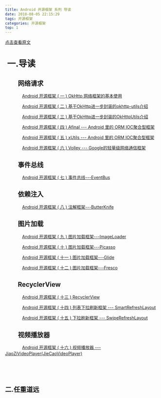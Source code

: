 ```yaml
---
title: Android 开源框架 系列 导读
date: 2018-08-05 22:15:29
tags: 开源框架
categories: 开源框架
top: 1
---
```

[点击查看原文](https://www.cnblogs.com/bugzone/p/openSourceFrameworks.html)

<div id="cnblogs_post_body" class="blogpost-body ">
    <h1>&nbsp;一.导读</h1>
<h2>　　网络请求</h2>
<p>　　　　<a id="post_title_link_9381891" href="https://www.cnblogs.com/bugzone/p/rxjava_get.html" target="_blank">Android 开源框架 ( 一 ) OkHttp 网络框架的基本使用</a></p>
<p>　　　　<a id="post_title_link_9384751" href="https://www.cnblogs.com/bugzone/p/okhttp-utils.html" target="_blank">Android 开源框架 ( 二 ) 基于OkHttp进一步封装的okhttp-utils介绍</a></p>
<p>　　　　<a id="post_title_link_9384794" href="https://www.cnblogs.com/bugzone/p/OkHttpUtils.html" target="_blank">Android 开源框架 ( 三 ) 基于OkHttp进一步封装的OkHttpUtils介绍</a></p>
<p>　　　　<a id="post_title_link_9392534" href="https://www.cnblogs.com/bugzone/p/afinal.html" target="_blank">Android 开源框架 ( 四 ) Afinal --- Android 里的 ORM IOC聚合型框架</a></p>
<p>　　　　<a id="post_title_link_9392536" href="https://www.cnblogs.com/bugzone/p/Xutils.html" target="_blank">Android 开源框架 ( 五 ) xUtils --- Android 里的 ORM IOC聚合型框架</a></p>
<p>　　　　<a id="post_title_link_9394782" href="https://www.cnblogs.com/bugzone/p/Volley.html" target="_blank">Android 开源框架 ( 六 ) Volley --- Google的轻量级网络通信框架</a></p>
<h2>　　事件总线</h2>
<p>　　　　<a id="post_title_link_9399224" href="https://www.cnblogs.com/bugzone/p/eventbus.html" target="_blank">Android 开源框架 ( 七 ) 事件总线---EventBus</a></p>
<h2>　　依赖注入</h2>
<p>　　　　<a id="post_title_link_9399226" href="https://www.cnblogs.com/bugzone/p/ButterKnife.html" target="_blank">Android 开源框架 ( 八 ) 注解框架---ButterKnife</a></p>
<h2>　　图片加载</h2>
<p>　　　　<a id="post_title_link_9425211" href="https://www.cnblogs.com/bugzone/p/ImageLoader.html" target="_blank">Android 开源框架 ( 九 ) 图片加载框架---ImageLoader</a></p>
<p>　　　　<a id="post_title_link_9425287" href="https://www.cnblogs.com/bugzone/p/Picasso.html" target="_blank">Android 开源框架 ( 十 ) 图片加载框架---Picasso</a></p>
<p>　　　　<a id="post_title_link_9425295" href="https://www.cnblogs.com/bugzone/p/Glide.html" target="_blank">Android 开源框架 ( 十一 ) 图片加载框架---Glide</a></p>
<p>　　　　<a id="post_title_link_9426702" href="https://www.cnblogs.com/bugzone/p/Fresco.html" target="_blank">Android 开源框架 ( 十二 ) 图片加载框架---Fresco</a></p>
<h2>　　RecyclerView</h2>
<p>　　　　<a id="post_title_link_9427210" href="https://www.cnblogs.com/bugzone/p/recyclerview.html" target="_blank">Android 开源框架 ( 十三 ) RecyclerView</a></p>
<p>　　　　<a id="post_title_link_9432304" href="https://www.cnblogs.com/bugzone/p/SmartRefresh.html" target="_blank">Android 开源框架 ( 十四 ) 列表下拉刷新框架 --- SmartRefreshLayout</a></p>
<p>　　　　<a id="post_title_link_9432687" href="https://www.cnblogs.com/bugzone/p/SwipeRefreshLayout.html" target="_blank">Android 开源框架 ( 十五 ) 下拉刷新框架 --- SwipeRefreshLayout</a>　　　</p>
<h2>　　视频播放器</h2>
<p>　　　　<a id="post_title_link_9463295" href="https://www.cnblogs.com/bugzone/p/JiaoZiVideoPlayer.html" target="_blank">Android 开源框架 ( 十六 ) 视频播放器 --- JiaoZiVideoPlayer(JieCaoVideoPlayer)</a>　</p>
<p>&nbsp;</p>
<p>&nbsp;</p>
<h2>二.任重道远</h2>
<p style="text-align: center;"><img src="https://images2018.cnblogs.com/blog/612293/201808/612293-20180805221424403-1466135863.jpg" alt=""></p>
<p>&nbsp;</p>
</div>